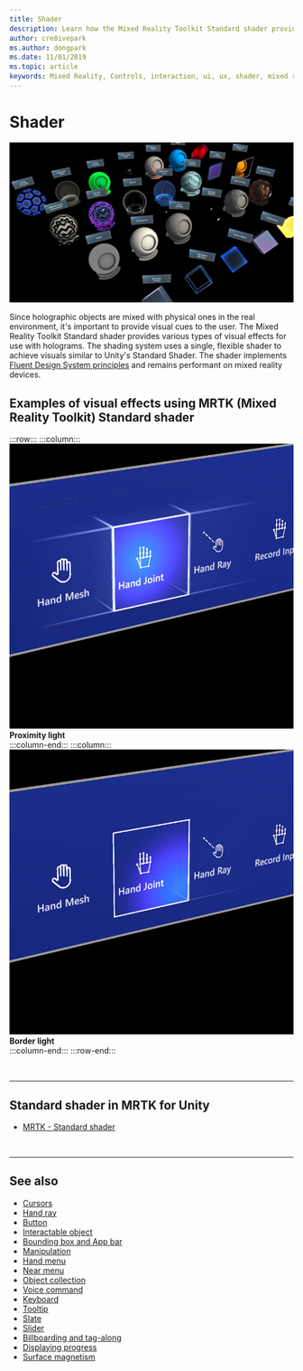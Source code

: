 ```yaml
---
title: Shader
description: Learn how the Mixed Reality Toolkit Standard shader provides various types of visual effects that can be used with holograms in your mixed reality apps.
author: cre8ivepark
ms.author: dongpark
ms.date: 11/01/2019
ms.topic: article
keywords: Mixed Reality, Controls, interaction, ui, ux, shader, mixed reality headset, windows mixed reality headset, virtual reality headset, HoloLens, MRTK, Mixed Reality Toolkit, visual effects
---
```


# Shader

![Shader](images/UX_Hero_StandardShader.jpg)

Since holographic objects are mixed with physical ones in the real environment, it's important to provide visual cues to the user. The Mixed Reality Toolkit Standard shader provides various types of visual effects for use with holograms. The shading system uses a single, flexible shader to achieve visuals similar to Unity's Standard Shader. The shader implements [Fluent Design System principles](https://www.microsoft.com/design/fluent/#/) and remains performant on mixed reality devices.
<br>

## Examples of visual effects using MRTK (Mixed Reality Toolkit) Standard shader 
:::row:::
    :::column:::
       ![Move](images/UX_Button_Affordance_ProximityLight.jpg)<br>
       **Proximity light**<br>
    :::column-end:::
    :::column:::
       ![Rotate](images/UX_Button_Affordance_FocusHighlight.jpg)<br>
        **Border light**<br>
    :::column-end:::
:::row-end:::

<br>

---

## Standard shader in MRTK for Unity

* [MRTK - Standard shader](https://docs.microsoft.com/windows/mixed-reality/mrtk-docs/features/rendering/mrtk-standard-shader.md)

<br>

---

## See also

* [Cursors](cursors.md)
* [Hand ray](point-and-commit.md)
* [Button](button.md)
* [Interactable object](interactable-object.md)
* [Bounding box and App bar](app-bar-and-bounding-box.md)
* [Manipulation](direct-manipulation.md)
* [Hand menu](hand-menu.md)
* [Near menu](near-menu.md)
* [Object collection](object-collection.md)
* [Voice command](voice-input.md)
* [Keyboard](keyboard.md)
* [Tooltip](tooltip.md)
* [Slate](slate.md)
* [Slider](slider.md)
* [Billboarding and tag-along](billboarding-and-tag-along.md)
* [Displaying progress](progress.md)
* [Surface magnetism](surface-magnetism.md)
